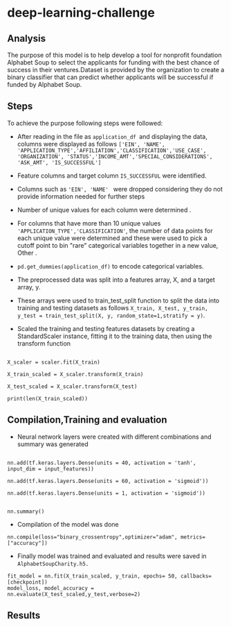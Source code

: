 # deep-learning-challenge
## Analysis 
The purpose of this model is to help develop a tool for nonprofit foundation Alphabet Soup to select the applicants for funding with the best chance of success in their ventures.Dataset is provided by the organization to create a binary classifier that can predict whether applicants will be successful if funded by Alphabet Soup.

## Steps
To achieve the purpose following steps were followed:

- After reading in the file as ```application_df ```and displaying the data, columns were displayed as follows  ```['EIN', 'NAME', 'APPLICATION_TYPE','AFFILIATION','CLASSIFICATION','USE_CASE', 'ORGANIZATION', 'STATUS','INCOME_AMT','SPECIAL_CONSIDERATIONS', 'ASK_AMT', 'IS_SUCCESSFUL']``` 
- Feature columns and target column ```IS_SUCCESSFUL``` were identified.
- Columns such as ```'EIN', 'NAME' ``` were dropped considering they do not provide information needed for further steps
- Number of unique values for each column were determined .


- For columns that have more than 10 unique values``` 'APPLICATION_TYPE','CLASSIFICATION'```, the number of data points for each unique value were determined and these were used to pick a cutoff point to bin "rare" categorical variables together in a new value, Other .

- ```pd.get_dummies(application_df)``` to encode categorical variables.

- The preprocessed data was split into a features array, X, and a target array, y. 
- These arrays were used to train_test_split function to split the data into training and testing datasets as follows ```X_train, X_test, y_train, y_test = train_test_split(X, y, random_state=1,stratify = y)```.

- Scaled the training and testing features datasets by creating a StandardScaler instance, fitting it to the training data, then using the transform function 
~~~scaler = StandardScaler()

X_scaler = scaler.fit(X_train)

X_train_scaled = X_scaler.transform(X_train)

X_test_scaled = X_scaler.transform(X_test)

print(len(X_train_scaled))
~~~

## Compilation,Training and evaluation
- Neural network layers were created with different combinations and summary was generated
 ~~~ nn = tf.keras.models.Sequential()

nn.add(tf.keras.layers.Dense(units = 40, activation = 'tanh', input_dim = input_features))

nn.add(tf.keras.layers.Dense(units = 60, activation = 'sigmoid'))

nn.add(tf.keras.layers.Dense(units = 1, activation = 'sigmoid'))


nn.summary()
~~~
- Compilation of the model was done 

~~~ 
nn.compile(loss="binary_crossentropy",optimizer="adam", metrics=["accuracy"])
 ~~~
  - Finally model was trained and evaluated and results were saved in ```AlphabetSoupCharity.h5.```
  ~~~
  fit_model = nn.fit(X_train_scaled, y_train, epochs= 50, callbacks=[checkpoint])
  model_loss, model_accuracy = nn.evaluate(X_test_scaled,y_test,verbose=2)
  ~~~

  ## Results